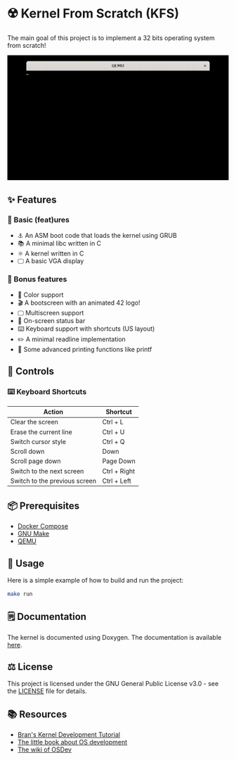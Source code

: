 # ☢️ Kernel From Scratch (KFS)

The main goal of this project is to implement a 32 bits operating system from scratch!

![](asset/demo.gif)

## ✨ Features
### 💪 Basic (feat)ures

- ⚓ An ASM boot code that loads the kernel using GRUB
- 📚 A minimal libc written in C
- ⚛️ A kernel written in C
- 🖵 A basic VGA display

### 🎁 Bonus features

- 🌈 Color support
- 🎬 A bootscreen with an animated 42 logo!
- 🖵 Multiscreen support
- 📶 On-screen status bar
- ⌨️ Keyboard support with shortcuts (US layout)
- ✏️ A minimal readline implementation
- 🔖 Some advanced printing functions like printf

## 🔑 Controls
### ⌨️ Keyboard Shortcuts

| Action | Shortcut |
| --- | --- |
| Clear the screen | Ctrl + L |
| Erase the current line | Ctrl + U |
| Switch cursor style | Ctrl + Q |
| Scroll down | Down |
| Scroll page down | Page Down |
| Switch to the next screen | Ctrl + Right |
| Switch to the previous screen | Ctrl + Left |

## 📦 Prerequisites

- [Docker Compose](https://docs.docker.com/compose)
- [GNU Make](https://www.gnu.org/software/make)
- [QEMU](https://www.qemu.org)

## 🚀 Usage

Here is a simple example of how to build and run the project:
```sh
make run
```

## 🗒️ Documentation

The kernel is documented using Doxygen.
The documentation is available [here](https://chuokupai.github.io/kfs).

## ⚖️ License

This project is licensed under the GNU General Public License v3.0 - see the [LICENSE](LICENSE) file for details.

## 📚 Resources

- [Bran's Kernel Development Tutorial](http://www.osdever.net/bkerndev/Docs/title.htm)
- [The little book about OS development](https://littleosbook.github.io)
- [The wiki of OSDev](https://wiki.osdev.org/Expanded_Main_Page)
